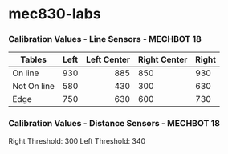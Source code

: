 # mec830-labs


### Calibration Values - Line Sensors - MECHBOT 18


| Tables        | Left          | Left Center  | Right Center | Right  |
| ------------- |:-------------:| -----:       | ------------ | ------ |
| On line       | 930           | 885          |  850         | 930    |
| Not On line   | 580           | 430          |  300         | 630    |
| Edge          | 750           | 630          |  600         | 730    |

### Calibration Values - Distance Sensors - MECHBOT 18

Right Threshold: 300
Left Threshold: 340


